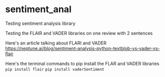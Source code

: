 # sentiment_anal
Testing sentiment analysis library

Testing the FLAIR and VADER libraries on one review with 2 sentences

Here's an article talking about FLARI and VADER
https://neptune.ai/blog/sentiment-analysis-python-textblob-vs-vader-vs-flair

Here's the terminal commands to pip install the FLAR and VADER libraries
`pip install flair`
`pip install vaderSentiment`
